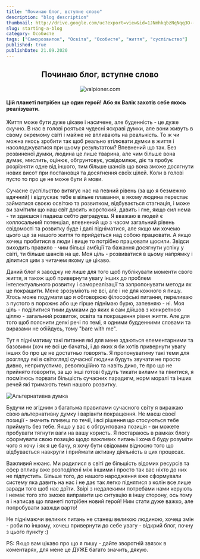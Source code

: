 ```yaml
---
title: "Починаю блог, вступне слово"
description: "blog description"
thumbnail: http://drive.google.com/uc?export=view&id=1JNmhkqbzNqNqq3O--oWv5JN5tDvxqtVY
slug: starting-a-blog
category: Особисте
tags: ["Саморозвиток", "Освіта", "Особисте", "життя", "суспільство"]
published: true
publishDate: 21.09.2020
---
```


<span style="display:block;text-align:center">

## Починаю блог, вступне слово

![valpioner.com](http://drive.google.com/uc?export=view&id=1JNmhkqbzNqNqq3O--oWv5JN5tDvxqtVY)

</span>

#### Цій планеті потрібен ще один герой! Або як Валік захотів себе якось реалізувати.

Життя може бути дуже цікаве і насичене, але буденність - це дуже скучно. В нас в голові рояться чудесні яскраві думки, але вони живуть в свому окремому світі і майже не впливають на реальність. То ж чи можна якось зробити так щоб реально втілювати думки в життя і насолоджуватися при цьому результатом? Впевнений що так. Без розвиненої думки, людина це лише тварина, але чим більше вона думає, мислить, оцінює, обгрунтовує, усвідомлює, діє та пробує розрізняти одне від іншого, тим більше шансів що вона зможе досягнути нових висот при постановця та досягнення своїх цілей. Коли в голові пусто то про це не може бути й мови.

Сучасне суспільство витягує нас на певний рівень (за що я безмежно вдячний) і відпускає тебе в вільне плавання, в якому людина перестає займатися своєю освітою та розвитком, відбувається стагнація, і може ви замітили що наш світ досить жорстокий, давить і гне, якщо сил нема - ти здаєшся і падаєш себто деградуєш. Я вважаю в людей є коллосальний потенціал, впевнений що з часом загальний рівень свідомості та розвитку буде і далі підніматися, але якщо ми хочемо цього ще за нашого життя то прийдеться над собою працювати. А якщо хочеш пробитися в люди і вище то потрібно працювати щосили. Звідси виходить правило - чим більші амбіції та бажання досягнути успіху у світі, ти більше шансів на це. Моя ціль - розвиватися в цьому напрямку і ділитися цим з читачем якому це цікаво.

Даний блог я заводжу не лише для того щоб публікувати моменти свого життя, я також щоб привернути увагу інших до проблем інтелектуального розвитку і самореалізації та запропонувати методи як це покращити. Мене зрозуміють не всі, але і не для кожного я пишу. Хтось може подумати що я обговорюю філософські питання, переливаю з пустого в порожнє або ще гірше піднімаю бурю, запевняю - ні. Моя ціль - поділитися тими думками до яких я сам дійшов з конкретною ціллю - загальний розвиток, освіта та покращення рівня життя. Але для того щоб пояснити деякі речі по темі, я одними будденними словами та виразами не обійдусь, тому "bare with me".

Тут я підніматиму такі питання які для мене здаються елементарними та базовими (хоч не всі це бачать), і до яких я би хотів привернути увагу інших бо про це не достатньо говорять. Я пропонуватиму такі теми для розгляду які в світогляді сучасної людини будуть звучати не просто дивно, неприпустимо, революціійно та навіть дико, те про що не прийнято говорити, за що інші готові будуть тикати вилами та пінитися, я посмілюсь порвати більшість сучасних парадигм, норм моралі та інших речей які тримають темп нашого розвитку.

![Альтернативна думка](http://lastdaydeaf.com/wp-content/uploads/2019/07/alternative.jpg?style=centerme)

Будучи не згідним з багатьма правилами сучасного світу я виражаю свою альтернативну думку і варіанти покращення. Не маєш своєї позиції - значить пливеш по течії, і всі рішення що стосуються тебе приймуть без тебе. Якщо у вас є обгрунтована позиція - ви можете пробувати тягнути ваги на вашу користь. Я постараюсь в рамках блогу сформувати свою позицію щодо важливих питань і хоча б буду розуміти чого я хочу і як я це бачу, я хочу бути свідомим відносно того що відбувається навкруги і приймати активну діяльність в цих процесах.

Важливий нюанс. Ми родилися в світі де більшість відомих ресурсів та сфер впливу вже розподілені між іншими і просто так вас ніхто до них не підпустить. Більше того, до нашого народження вже сформували систему яка давить на нас і не дає так легко піднятися з колін все лише заради того щоб нас доїти. Звірі з недалекими потребами нами керують і немає того хто зможе виправити цю ситуацію в іншу сторону, ось тому я і написав що планеті потрібен новий герой! Ним стати дуже важко, але попробувати завжди варто!

Не піднімаючи великих питань не станеш великою людиною, хочеш змін - роби по іншому, хочеш привернути до себе увагу - відкрий блог, почну з цього пункту :)

PS: Якщо вам цікаво про що я пишу - дайте зворотній звязок в коментарях, для мене це ДУЖЕ багато значить, дякую.
